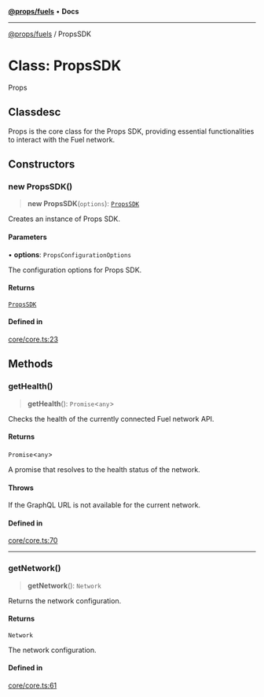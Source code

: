 [**@props/fuels**](../README.md) • **Docs**

***

[@props/fuels](../README.md) / PropsSDK

# Class: PropsSDK

Props

## Classdesc

Props is the core class for the Props SDK, providing essential functionalities to interact with the Fuel network.

## Constructors

### new PropsSDK()

> **new PropsSDK**(`options`): [`PropsSDK`](PropsSDK.md)

Creates an instance of Props SDK.

#### Parameters

• **options**: `PropsConfigurationOptions`

The configuration options for Props SDK.

#### Returns

[`PropsSDK`](PropsSDK.md)

#### Defined in

[core/core.ts:23](https://github.com/Props-Labs/octane/blob/3439272d529585517ec5968207e32eb74df3d6b8/packages/props-fuels/src/core/core.ts#L23)

## Methods

### getHealth()

> **getHealth**(): `Promise`\<`any`\>

Checks the health of the currently connected Fuel network API.

#### Returns

`Promise`\<`any`\>

A promise that resolves to the health status of the network.

#### Throws

If the GraphQL URL is not available for the current network.

#### Defined in

[core/core.ts:70](https://github.com/Props-Labs/octane/blob/3439272d529585517ec5968207e32eb74df3d6b8/packages/props-fuels/src/core/core.ts#L70)

***

### getNetwork()

> **getNetwork**(): `Network`

Returns the network configuration.

#### Returns

`Network`

The network configuration.

#### Defined in

[core/core.ts:61](https://github.com/Props-Labs/octane/blob/3439272d529585517ec5968207e32eb74df3d6b8/packages/props-fuels/src/core/core.ts#L61)
